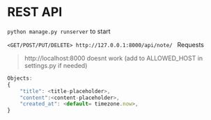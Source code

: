 # REST API

`python manage.py runserver` to start  

`<GET/POST/PUT/DELETE> http://127.0.0.1:8000/api/note/ ` Requests

> http://localhost:8000 doesnt work (add to ALLOWED_HOST in settings.py if needed)

```javascript
Objects:
{
    "title": <title-placeholder>,
    "content":<content-placeholder>,
    "created_at": <default= timezone.now>,
}
```
